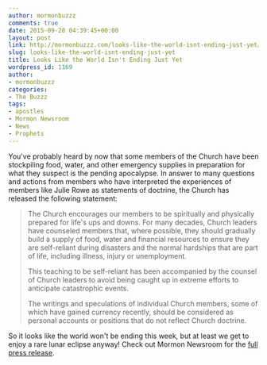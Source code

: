 ```yaml
---
author: mormonbuzzz
comments: true
date: 2015-09-28 04:39:45+00:00
layout: post
link: http://mormonbuzzz.com/looks-like-the-world-isnt-ending-just-yet/
slug: looks-like-the-world-isnt-ending-just-yet
title: Looks Like the World Isn't Ending Just Yet
wordpress_id: 1169
author:
- mormonbuzzz
categories:
- The Buzzz
tags:
- apostles
- Mormon Newsroom
- News
- Prophets
---
```


You've probably heard by now that some members of the Church have been stockpiling food, water, and other emergency supplies in preparation for what they suspect is the pending apocalypse. In answer to many questions and actions from members who have interpreted the experiences of members like Julie Rowe as statements of doctrine, the Church has released the following statement:


<blockquote>The Church encourages our members to be spiritually and physically prepared for life's ups and downs. For many decades, Church leaders have counseled members that, where possible, they should gradually build a supply of food, water and financial resources to ensure they are self-reliant during disasters and the normal hardships that are part of life, including illness, injury or unemployment.



This teaching to be self-reliant has been accompanied by the counsel of Church leaders to avoid being caught up in extreme efforts to anticipate catastrophic events.



The writings and speculations of individual Church members, some of which have gained currency recently, should be considered as personal accounts or positions that do not reflect Church doctrine.</blockquote>


So it looks like the world won't be ending this week, but at least we get to enjoy a rare lunar eclipse anyway! Check out Mormon Newsroom for the [full press release](http://www.mormonnewsroom.org/article/church-responds-to-inquiries-about-preparedness).
